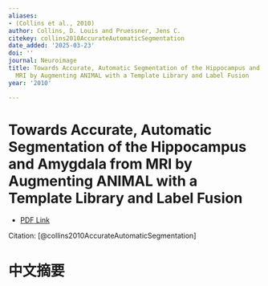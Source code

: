 ```yaml
---
aliases:
- (Collins et al., 2010)
author: Collins, D. Louis and Pruessner, Jens C.
citekey: collins2010AccurateAutomaticSegmentation
date_added: '2025-03-23'
doi: ''
journal: Neuroimage
title: Towards Accurate, Automatic Segmentation of the Hippocampus and Amygdala from
  MRI by Augmenting ANIMAL with a Template Library and Label Fusion
year: '2010'

---
```

# Towards Accurate, Automatic Segmentation of the Hippocampus and Amygdala from MRI by Augmenting ANIMAL with a Template Library and Label Fusion
- [PDF Link](zotero://open-pdf/library/items/FRJQVB7Q)

Citation: [@collins2010AccurateAutomaticSegmentation]

# 中文摘要
